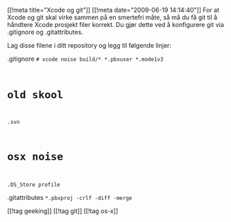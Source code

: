 [[!meta  title="Xcode og git"]]
[[!meta  date="2009-06-19 14:14:40"]]
For at Xcode og git skal virke sammen på en smertefri måte, så må du få git til å håndtere Xcode prosjekt filer korrekt. Du gjør dette ved å konfigurere git via .gitignore og .gitattributes.

Lag disse filene i ditt repository og legg til følgende linjer:

.gitignore
<code># xcode noise
build/*
*.pbxuser
*.mode1v3

# old skool
.svn

# osx noise
.DS_Store
profile</code>


.gitattributes
 <code>*.pbxproj -crlf -diff -merge</code>

[[!tag  geeking]]
[[!tag  git]]
[[!tag  os-x]]